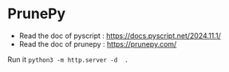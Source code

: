 # PrunePy

* Read the doc of pyscript : https://docs.pyscript.net/2024.11.1/
* Read the doc of prunepy : https://prunepy.com/

Run it `python3 -m http.server -d  .`